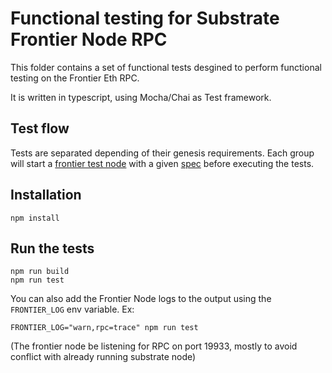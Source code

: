 # Functional testing for Substrate Frontier Node RPC

This folder contains a set of functional tests desgined to perform functional testing on the Frontier Eth RPC.

It is written in typescript, using Mocha/Chai as Test framework.

## Test flow

Tests are separated depending of their genesis requirements.
Each group will start a [frontier test node](frontier-test-node) with a given [spec](substrate-specs) before executing the tests.

## Installation

```
npm install
```

## Run the tests

```
npm run build
npm run test
```

You can also add the Frontier Node logs to the output using the `FRONTIER_LOG` env variable. Ex:

```
FRONTIER_LOG="warn,rpc=trace" npm run test
```

(The frontier node be listening for RPC on port 19933, mostly to avoid conflict with already running substrate node)
